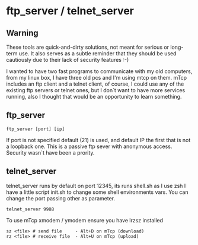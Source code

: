 # ftp_server / telnet_server

## Warning

These tools are quick-and-dirty solutions, not meant for serious or long-term use. It also serves as a subtle reminder that they should be used cautiously due to their lack of security features :-)

I wanted to have two fast programs to communicate with my old computers, from my linux box, I have three old pcs and I'm using mtcp on them. mTcp includes an ftp client and a telnet client, of course, I could use any of the existing ftp servers or telnet ones, but I don´t want to have more services running, also I thought that would be an opportunity to learn something.

## ftp_server

```
ftp_server [port] [ip]
```

If port is not specified default (21) is used, and default IP the first that is not a loopback one. This is a passive ftp sever with anonymous access. Security wasn`t have been a prority. 

## telnet_server

telnet_server runs by default on port 12345, its runs shell.sh as I use zsh I have a little script init.sh to change some shell environments vars. You can change the port passing other as parameter. 


```
telnet_server 9988
```

To use mTcp xmodem / ymodem ensure you have lrzsz installed

```
sz <file> # send file     - Alt+D on mTcp (download)
rz <file> # receive file  - Alt+U on mTcp (upload)
```


